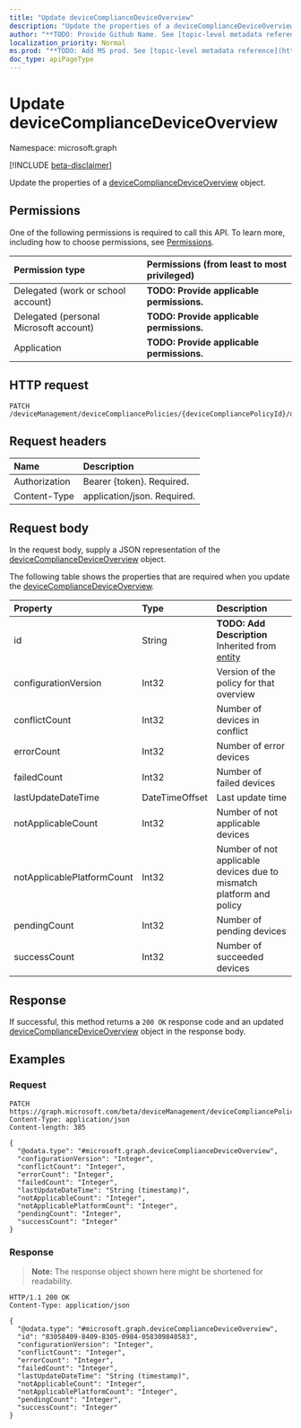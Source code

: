 ```yaml
---
title: "Update deviceComplianceDeviceOverview"
description: "Update the properties of a deviceComplianceDeviceOverview object."
author: "**TODO: Provide Github Name. See [topic-level metadata reference](https://msgo.azurewebsites.net/add/document/guidelines/metadata.html#topic-level-metadata)**"
localization_priority: Normal
ms.prod: "**TODO: Add MS prod. See [topic-level metadata reference](https://msgo.azurewebsites.net/add/document/guidelines/metadata.html#topic-level-metadata)**"
doc_type: apiPageType
---
```


# Update deviceComplianceDeviceOverview
Namespace: microsoft.graph

[!INCLUDE [beta-disclaimer](../../includes/beta-disclaimer.md)]

Update the properties of a [deviceComplianceDeviceOverview](../resources/devicecompliancedeviceoverview.md) object.

## Permissions
One of the following permissions is required to call this API. To learn more, including how to choose permissions, see [Permissions](/graph/permissions-reference).

|Permission type|Permissions (from least to most privileged)|
|:---|:---|
|Delegated (work or school account)|**TODO: Provide applicable permissions.**|
|Delegated (personal Microsoft account)|**TODO: Provide applicable permissions.**|
|Application|**TODO: Provide applicable permissions.**|

## HTTP request

<!-- {
  "blockType": "ignored"
}
-->
``` http
PATCH /deviceManagement/deviceCompliancePolicies/{deviceCompliancePolicyId}/deviceStatusOverview
```

## Request headers
|Name|Description|
|:---|:---|
|Authorization|Bearer {token}. Required.|
|Content-Type|application/json. Required.|

## Request body
In the request body, supply a JSON representation of the [deviceComplianceDeviceOverview](../resources/devicecompliancedeviceoverview.md) object.

The following table shows the properties that are required when you update the [deviceComplianceDeviceOverview](../resources/devicecompliancedeviceoverview.md).

|Property|Type|Description|
|:---|:---|:---|
|id|String|**TODO: Add Description** Inherited from [entity](../resources/entity.md)|
|configurationVersion|Int32|Version of the policy for that overview|
|conflictCount|Int32|Number of devices in conflict|
|errorCount|Int32|Number of error devices|
|failedCount|Int32|Number of failed devices|
|lastUpdateDateTime|DateTimeOffset|Last update time|
|notApplicableCount|Int32|Number of not applicable devices|
|notApplicablePlatformCount|Int32|Number of not applicable devices due to mismatch platform and policy|
|pendingCount|Int32|Number of pending devices|
|successCount|Int32|Number of succeeded devices|



## Response

If successful, this method returns a `200 OK` response code and an updated [deviceComplianceDeviceOverview](../resources/devicecompliancedeviceoverview.md) object in the response body.

## Examples

### Request
<!-- {
  "blockType": "request",
  "name": "update_devicecompliancedeviceoverview"
}
-->
``` http
PATCH https://graph.microsoft.com/beta/deviceManagement/deviceCompliancePolicies/{deviceCompliancePolicyId}/deviceStatusOverview
Content-Type: application/json
Content-length: 385

{
  "@odata.type": "#microsoft.graph.deviceComplianceDeviceOverview",
  "configurationVersion": "Integer",
  "conflictCount": "Integer",
  "errorCount": "Integer",
  "failedCount": "Integer",
  "lastUpdateDateTime": "String (timestamp)",
  "notApplicableCount": "Integer",
  "notApplicablePlatformCount": "Integer",
  "pendingCount": "Integer",
  "successCount": "Integer"
}
```


### Response
>**Note:** The response object shown here might be shortened for readability.
<!-- {
  "blockType": "response",
  "truncated": true
}
-->
``` http
HTTP/1.1 200 OK
Content-Type: application/json

{
  "@odata.type": "#microsoft.graph.deviceComplianceDeviceOverview",
  "id": "83058409-8409-8305-0984-058309840583",
  "configurationVersion": "Integer",
  "conflictCount": "Integer",
  "errorCount": "Integer",
  "failedCount": "Integer",
  "lastUpdateDateTime": "String (timestamp)",
  "notApplicableCount": "Integer",
  "notApplicablePlatformCount": "Integer",
  "pendingCount": "Integer",
  "successCount": "Integer"
}
```

